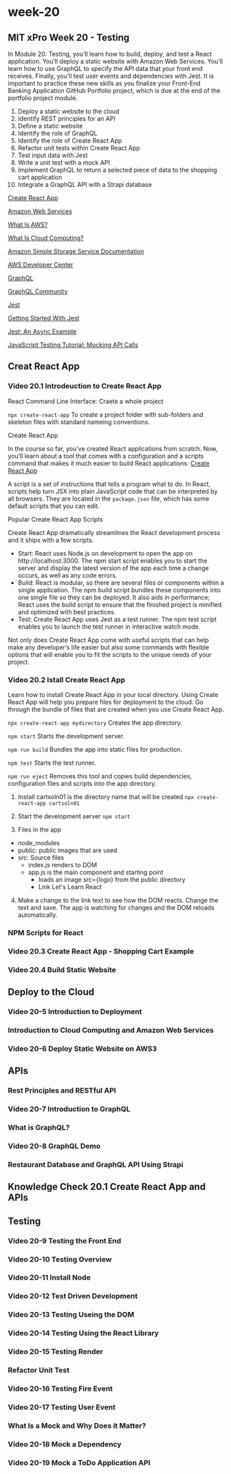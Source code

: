# week-20
## MIT xPro Week 20 - Testing

In Module 20: Testing, you’ll learn how to build, deploy, and test a React application. You’ll deploy a static website with Amazon Web Services. You’ll learn how to use GraphQL to specify the API data that your front end receives. Finally, you’ll test user events and dependencies with Jest. It is important to practice these new skills as you finalize your Front-End Banking Application GitHub Portfolio project, which is due at the end of the portfolio project module.

1. Deploy a static website to the cloud
2. Identify REST principles for an API
3. Define a static website
4. Identify the role of GraphQL 
5. Identify the role of Create React App
6. Refactor unit tests within Create React App
7. Test input data with Jest 
8. Write a unit test with a mock API
9. Implement GraphQL to return a selected  piece of data to the shopping cart application
10. Integrate a GraphQL API with a Strapi database

[Create React App](https://reactjs.org/docs/create-a-new-react-app.html)

[Amazon Web Services](https://aws.amazon.com/s3/)

[What Is AWS?](https://aws.amazon.com/what-is-aws/?nc1=f_cc)

[What Is Cloud Computing?](https://aws.amazon.com/what-is-cloud-computing/?nc1=f_cc)

[Amazon Simple Storage Service Documentation](https://docs.aws.amazon.com/s3/index.html)

[AWS Developer Center](https://aws.amazon.com/developer/?nc1=f_dr&developer-center-activities-cards.sort-by=item.additionalFields.startDateTime&developer-center-activities-cards.sort-order=asc)

[GraphQL](https://graphql.org)

[GraphQL Community](https://graphql.org/community/)

[Jest](https://jestjs.io)

[Getting Started With Jest](https://jestjs.io/docs/getting-started)

[Jest: An Async Example](https://jestjs.io/docs/tutorial-async)

[JavaScript Testing Tutorial: Mocking API Calls](https://wanago.io/2018/09/17/javascript-testing-tutorial-part-four-mocking-api-calls-and-simulating-react-components-interactions/)

## Creat React App

### Video 20.1 Introdeuction to Create React App

React Command Line Interface: Craete a whole project

```npx create-react-app``` To create a project folder with sub-folders and skeleton files with standard nameing conventions.

Create React App

In the course so far, you’ve created React applications from scratch. Now, you’ll learn about a tool that comes with a configuration and a scripts command that makes it much easier to build React applications: [Create React App](https://github.com/facebook/create-react-app)

A script is a set of instructions that tells a program what to do. In React, scripts help turn JSX into plain JavaScript code that can be interpreted by all browsers.  They are located in the ```package.json``` file, which has some default scripts that you can edit.

Popular Create React App Scripts

Create React App dramatically streamlines the React development process and it ships with a few scripts.

- Start: React uses Node.js on development to open the app on http://localhost:3000. The npm start script enables you to start the server and display the latest version of the app each time a change occurs, as well as any code errors. 
- Build: React is modular, so there are several files or components within a single application. The npm build script bundles these components into one single file so they can be deployed. It also aids in performance; React uses the build script to ensure that the finished project is minified and optimized with best practices.
- Test: Create React App uses Jest as a test runner. The npm test script enables you to launch the test runner in interactive watch mode.

Not only does Create React App come with useful scripts that can help make any developer’s life easier but also some commands with flexible options that will enable you to fit the scripts to the unique needs of your project.

### Video 20.2 Istall Create React App

Learn how to install Create React App in your local directory. Using Create React App will help you prepare files for deployment to the cloud. Go through the bundle of files that are created when you use Create React App.

```npx create-react-app mydirectory``` Creates the app directory.

```npm start``` Starts the development server.

```npm run build``` Bundles the app into static files for production.

```npm test``` Starts the test runner.

```npm run eject``` Removes this tool and copies build dependencies, configuration files and scripts into the app directory.

1. Install cartsoln01 is the directory name that will be created ```npx create-react-app cartsoln01```

2. Start the development server ```npm start```

3. Files in the app
- node_modules
- public: public images that are used
- src: Source files
     - index.js renders to DOM
     - app.js is the main component and starting point
          - loads an image src={logo} from the public directory
          - Link <a> Let's Learn React </a>

4. Make a change to the link text to see how the DOM reacts. Change the text and save. The app is watching for changes and the DOM reloads automatically.

### NPM Scripts for React

### Video 20.3 Create React App - Shopping Cart Example

### Video 20.4 Build Static Website

## Deploy to the Cloud

### Video 20-5 Introduction to Deployment

### Introduction to Cloud Computing and Amazon Web Services

### Video 20-6 Deploy Static Website on AWS3

## APIs

### Rest Principles and RESTful API

### Video 20-7 Introduction to GraphQL

### What is GraphQL?

### Video 20-8 GraphQL Demo

### Restaurant Database and GraphQL API Using Strapi

## Knowledge Check 20.1 Create React App and APIs

## Testing

### Video 20-9 Testing the Front End

### Video 20-10 Testing Overview

### Video 20-11 Install Node

### Video 20-12 Test Driven Development

### Video 20-13 Testing Useing the DOM

### Video 20-14 Testing Using the React Library

### Video 20-15 Testing Render

### Refactor Unit Test

### Video 20-16 Testing Fire Event

### Video 20-17 Testing User Event

### What Is a Mock and Why Does it Matter?

### Video 20-18 Mock a Dependency

### Video 20-19 Mock a ToDo Application API

